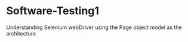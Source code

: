 # Software-Testing1
Understanding Selenium webDriver using the Page object model as the architecture 
